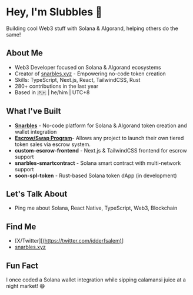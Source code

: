 # Hey, I'm Slubbles 👾

Building cool Web3 stuff with Solana & Algorand, helping others do the same!

## About Me
- Web3 Developer focused on Solana & Algorand ecosystems
- Creator of [snarbles.xyz](https://snarbles.xyz) - Empowering no-code token creation
- Skills: TypeScript, Next.js, React, TailwindCSS, Rust
- 280+ contributions in the last year
- Based in 🇵🇭 | he/him | UTC+8

## What I've Built
- **[Snarbles](https://snarbles.xyz)** - No-code platform for Solana & Algorand token creation and wallet integration
- **[Escrow/Swap Program](https://custom-escrow.netlify.app/)**- Allows any project to launch their own tiered token sales via escrow system.
- **custom-escrow-frontend** - Next.js & TailwindCSS frontend for escrow support
- **snarbles-smartcontract** - Solana smart contract with multi-network support
- **soon-spl-token** - Rust-based Solana token dApp (in development)

## Let's Talk About
- Ping me about Solana, React Native, TypeScript, Web3, Blockchain

## Find Me
- [X/Twitter][[(https://twitter.com/idderfsalem)](https://x.com/idderfsalem)]
- [snarbles.xyz](https://snarbles.xyz)

## Fun Fact
I once coded a Solana wallet integration while sipping calamansi juice at a night market! 😄
